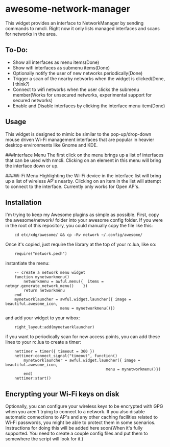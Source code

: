 awesome-network-manager
==========================

This widget provides an interface to NetworkManager by sending commands to
nmcli. Right now it only lists managed interfaces and scans for networks in
the area.

To-Do:
------
   * Show all interfaces as menu items(Done)
   * Show wifi interfaces as submenu items(Done)
   * Optionally notify the user of new networks periodically(Done)
   * Trigger a scan of the nearby networks when the widget is clicked(Done, I think?)
   * Connect to wifi networks when the user clicks the submenu member(Works for unsecured networks, experimental support for secured networks)
   * Enable and Disable interfaces by clicking the interface menu item(Done)

Usage
-----

This widget is designed to mimic be similar to the pop-up/drop-down mouse driven
Wi-Fi management interfaces that are popular in heavier desktop environments
like Gnome and KDE.

###Interface Menu
The first click on the menu brings up a list of interfaces that can be used with
nmcli. Clicking on an element in this menu will bring the interface down or up.

###Wi-Fi Menu
Highlighting the Wi-Fi device in the interface list will bring up a list of
wireless AP's nearby. Clicking on an item in the list will attempt to connect to
the interface. Currently only works for Open AP's.

Installation
------------

I'm trying to keep my Awesome plugins as simple as possible. First, copy the 
awesome/network/ folder into your awesome config folder. If you were in the
root of this repository, you could manually copy the file like this:  

        cd etc/xdg/awesome/ && cp -Rv network ~/.config/awesome/

Once it's copied, just require the library at the top of your rc.lua, like so:  

        require("network.pech")

instantiate the menu:  

        -- create a network menu widget
        function mynetworkmenu()
            networkmenu = awful.menu({	items = netmgr.generate_network_menu()	  })
            return networkmenu
        end
        mynetworklauncher = awful.widget.launcher({ image = beautiful.awesome_icon,
                            menu = mynetworkmenu()})

and add your widget to your wibox:  

        right_layout:add(mynetworklauncher)

if you want to periodically scan for new access points, you can add these lines
to your rc.lua to create a timer:  

        nettimer = timer({ timeout = 360 })
        nettimer:connect_signal("timeout", function()
            mynetworklauncher = awful.widget.launcher({ image = beautiful.awesome_icon,
                                                menu = mynetworkmenu()})
            end)
        nettimer:start()

Encrypting your Wi-Fi keys on disk
----------------------------------
Optionally, you can configure your wireless keys to be encrypted with GPG when
you aren't trying to connect to a network. If you also disable automatic
connections to AP's and any other caching facilities related to Wi-Fi passwords,
you might be able to protect them in some scenarios. Instructions for doing this
will be added here soon(When it's fully supported. You need to create a couple
config files and put them to somewhere the script will look for it.)


